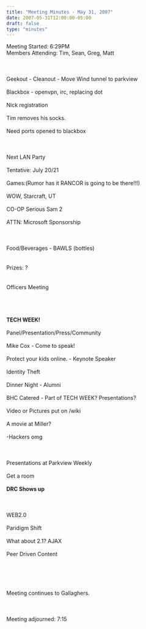 ```yaml
---
title: "Meeting Minutes - May 31, 2007"
date: 2007-05-31T12:00:00-05:00
draft: false
type: "minutes"
---
```


Meeting Started: 6:29PM<br />
Members Attending: Tim, Sean, Greg, Matt<br />
<br /><br /><br />
Geekout - Cleanout - Move Wind tunnel to parkview<br /><br />
Blackbox - openvpn, irc, replacing dot<br /><br />
Nick registration<br /><br />
Tim removes his socks.<br /><br />
Need ports opened to blackbox<br /><br />
<br /><br />
Next LAN Party<br /><br />
Tentative: July 20/21<br /><br />
Games:(Rumor has it RANCOR is going to be there!!!)<br /><br />
WOW, Starcraft, UT<br /><br />
CO-OP Serious Sam 2<br /><br />
ATTN: Microsoft Sponsorship<br /><br />
<br /><br />
Food/Beverages - BAWLS (bottles)<br /><br />
<br />
Prizes: ?<br /><br />
<br />
Officers Meeting<br /><br />
<br />
<br /><br />
<strong>TECH WEEK!</strong><br /><br />
Panel/Presentation/Press/Community<br /><br />
Mike Cox - Come to speak!<br /><br />
Protect your kids online. - Keynote Speaker<br /><br />
Identity Theft<br /><br />
Dinner Night - Alumni<br /><br />
BHC Catered - Part of TECH WEEK? Presentations?<br /><br />
Video or Pictures put on /wiki<br /><br />
A movie at Miller?<br /><br />
-Hackers omg<br /><br />
<br /><br />
Presentations at Parkview Weekly<br /><br />
Get a room<br /><br />
<strong>DRC Shows up</strong><br /><br />
<br /><br />
WEB2.0<br /><br />
Paridigm Shift<br /><br />
What about 2.1? AJAX<br /><br />
Peer Driven Content<br /><br />
<br /><br />
<br /><br />
Meeting continues to Gallaghers.<br /><br />
<br /><br />
Meeting adjourned: 7:15<br /><br />
